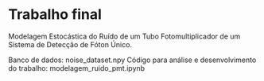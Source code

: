 # Trabalho final

Modelagem Estocástica do Ruído de um Tubo Fotomultiplicador de um Sistema de Detecção de Fóton Único.

Banco de dados: noise_dataset.npy
Código para análise e desenvolvimento do trabalho: modelagem_ruido_pmt.ipynb
